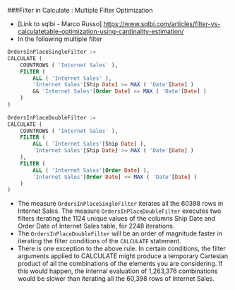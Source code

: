###Filter in Calculate : Multiple Filter Optimization
- [Link to sqlbi - Marco Russo] https://www.sqlbi.com/articles/filter-vs-calculatetable-optimization-using-cardinality-estimation/
- In the following multiple filter
```sql
OrdersInPlaceSingleFilter :=
CALCULATE (
    COUNTROWS ( 'Internet Sales' ),
    FILTER (
        ALL ( 'Internet Sales' ),
        'Internet Sales'[Ship Date] >= MAX ( 'Date'[Date] )
        && 'Internet Sales'[Order Date] <= MAX ( 'Date'[Date] )
    )
)
 
OrdersInPlaceDoubleFilter :=
CALCULATE (
    COUNTROWS ( 'Internet Sales' ),
    FILTER (
        ALL ( 'Internet Sales'[Ship Date] ),
        'Internet Sales'[Ship Date] >= MAX ( 'Date'[Date] )
    ),
    FILTER (
        ALL ( 'Internet Sales'[Order Date] ),
        'Internet Sales'[Order Date] <= MAX ( 'Date'[Date] )
    )
)
```
- The measure `OrdersInPlaceSingleFilter` iterates all the 60398 rows in Internet Sales. The measure `OrdersInPlaceDoubleFilter` executes two filters iterating the 1124 unique values of the columns Ship Date and Order Date of Internet Sales table, for 2248 iterations. 
- The `OrdersInPlaceDoubleFilter` will be an order of magnitude faster in iterating the filter conditions of the `CALCULATE` statement.
- There is one exception to the above rule. In certain conditions, the filter arguments applied to CALCULATE might produce a temporary Cartesian product of all the combinations of the elements you are considering. If this would happen, the internal evaluation of 1,263,376 combinations would be slower than iterating all the 60,398 rows of Internet Sales.

